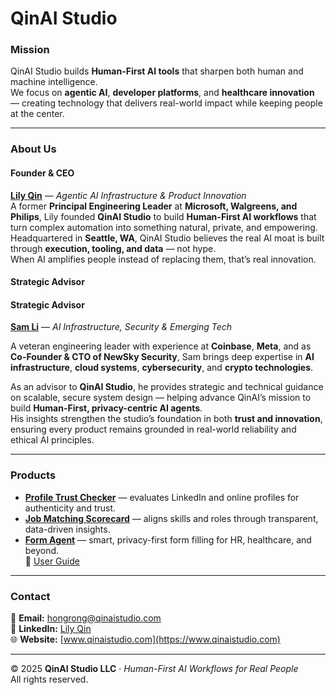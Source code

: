 # QinAI Studio

### **Mission**
QinAI Studio builds **Human-First AI tools** that sharpen both human and machine intelligence.  
We focus on **agentic AI**, **developer platforms**, and **healthcare innovation** — creating technology that delivers real-world impact while keeping people at the center.

---

### **About Us**

#### **Founder & CEO**
[**Lily Qin**](https://www.linkedin.com/in/lily-qin-2312382/) — *Agentic AI Infrastructure & Product Innovation*  
A former **Principal Engineering Leader** at **Microsoft, Walgreens, and Philips**, Lily founded **QinAI Studio** to build **Human-First AI workflows** that turn complex automation into something natural, private, and empowering.  
Headquartered in **Seattle, WA**, QinAI Studio believes the real AI moat is built through **execution, tooling, and data** — not hype.  
When AI amplifies people instead of replacing them, that’s real innovation.

#### **Strategic Advisor**
#### **Strategic Advisor**
[**Sam Li**](https://www.linkedin.com/in/samsongli/) — *AI Infrastructure, Security & Emerging Tech*  

A veteran engineering leader with experience at **Coinbase**, **Meta**, and as **Co-Founder & CTO of NewSky Security**, Sam brings deep expertise in **AI infrastructure**, **cloud systems**, **cybersecurity**, and **crypto technologies**.  

As an advisor to **QinAI Studio**, he provides strategic and technical guidance on scalable, secure system design — helping advance QinAI’s mission to build **Human-First, privacy-centric AI agents**.  
His insights strengthen the studio’s foundation in both **trust and innovation**, ensuring every product remains grounded in real-world reliability and ethical AI principles.

---

### **Products**
- **[Profile Trust Checker](https://qinaistudio-profilechecker.streamlit.app/)** — evaluates LinkedIn and online profiles for authenticity and trust.  
- **[Job Matching Scorecard](https://qinaistudio-jobmatch.streamlit.app/)** — aligns skills and roles through transparent, data-driven insights.  
- **[Form Agent](https://qinaistudio-formagent.streamlit.app/)** — smart, privacy-first form filling for HR, healthcare, and beyond.  
  📘 [User Guide](https://github.com/LilyQin19/qinaistudio.github.io/blob/main/FormAgent_UserGuide.md)

---

### **Contact**
📧 **Email:** [hongrong@qinaistudio.com](mailto:hongrong@qinaistudio.com)  
🔗 **LinkedIn:** [Lily Qin](https://www.linkedin.com/in/lily-qin-2312382/)  
🌐 **Website:** [www.qinaistudio.com](https://www.qinaistudio.com)

---

© 2025 **QinAI Studio LLC** · *Human-First AI Workflows for Real People*  
All rights reserved.
